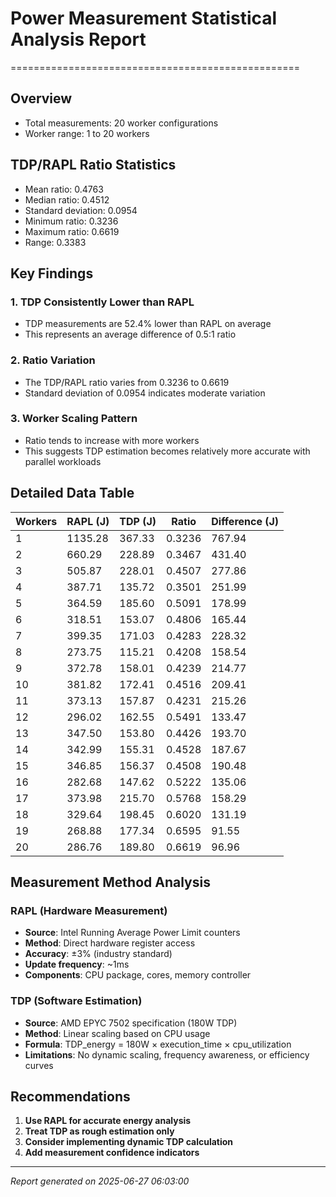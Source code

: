 # Power Measurement Statistical Analysis Report
==================================================

## Overview
- Total measurements: 20 worker configurations
- Worker range: 1 to 20 workers

## TDP/RAPL Ratio Statistics
- Mean ratio: 0.4763
- Median ratio: 0.4512
- Standard deviation: 0.0954
- Minimum ratio: 0.3236
- Maximum ratio: 0.6619
- Range: 0.3383

## Key Findings

### 1. TDP Consistently Lower than RAPL
- TDP measurements are 52.4% lower than RAPL on average
- This represents an average difference of 0.5:1 ratio

### 2. Ratio Variation
- The TDP/RAPL ratio varies from 0.3236 to 0.6619
- Standard deviation of 0.0954 indicates moderate variation

### 3. Worker Scaling Pattern
- Ratio tends to increase with more workers
- This suggests TDP estimation becomes relatively more accurate with parallel workloads

## Detailed Data Table

| Workers | RAPL (J) | TDP (J) | Ratio | Difference (J) |
|---------|----------|---------|-------|----------------|
|       1 |  1135.28 |  367.33 | 0.3236 |        767.94 |
|       2 |   660.29 |  228.89 | 0.3467 |        431.40 |
|       3 |   505.87 |  228.01 | 0.4507 |        277.86 |
|       4 |   387.71 |  135.72 | 0.3501 |        251.99 |
|       5 |   364.59 |  185.60 | 0.5091 |        178.99 |
|       6 |   318.51 |  153.07 | 0.4806 |        165.44 |
|       7 |   399.35 |  171.03 | 0.4283 |        228.32 |
|       8 |   273.75 |  115.21 | 0.4208 |        158.54 |
|       9 |   372.78 |  158.01 | 0.4239 |        214.77 |
|      10 |   381.82 |  172.41 | 0.4516 |        209.41 |
|      11 |   373.13 |  157.87 | 0.4231 |        215.26 |
|      12 |   296.02 |  162.55 | 0.5491 |        133.47 |
|      13 |   347.50 |  153.80 | 0.4426 |        193.70 |
|      14 |   342.99 |  155.31 | 0.4528 |        187.67 |
|      15 |   346.85 |  156.37 | 0.4508 |        190.48 |
|      16 |   282.68 |  147.62 | 0.5222 |        135.06 |
|      17 |   373.98 |  215.70 | 0.5768 |        158.29 |
|      18 |   329.64 |  198.45 | 0.6020 |        131.19 |
|      19 |   268.88 |  177.34 | 0.6595 |         91.55 |
|      20 |   286.76 |  189.80 | 0.6619 |         96.96 |

## Measurement Method Analysis

### RAPL (Hardware Measurement)
- **Source**: Intel Running Average Power Limit counters
- **Method**: Direct hardware register access
- **Accuracy**: ±3% (industry standard)
- **Update frequency**: ~1ms
- **Components**: CPU package, cores, memory controller

### TDP (Software Estimation)
- **Source**: AMD EPYC 7502 specification (180W TDP)
- **Method**: Linear scaling based on CPU usage
- **Formula**: TDP_energy = 180W × execution_time × cpu_utilization
- **Limitations**: No dynamic scaling, frequency awareness, or efficiency curves

## Recommendations

1. **Use RAPL for accurate energy analysis**
2. **Treat TDP as rough estimation only**
3. **Consider implementing dynamic TDP calculation**
4. **Add measurement confidence indicators**

---
*Report generated on 2025-06-27 06:03:00*